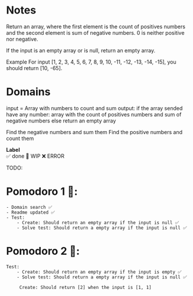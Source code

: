# Notes

Return an array, where the first element is the count of positives numbers and the second element is sum of negative numbers. 0 is neither positive nor negative.

If the input is an empty array or is null, return an empty array.

Example
For input [1, 2, 3, 4, 5, 6, 7, 8, 9, 10, -11, -12, -13, -14, -15], you should return [10, -65].

# Domains

input = Array with numbers to count and sum
output: if the array sended have any number: array with the count of positives numbers and sum of negative numbers
        else return an empty array

Find the negative numbers and sum them
Find the positive numbers and count them

**Label**  
✅ done 🚧 WIP ❌ ERROR

TODO:

# Pomodoro 1 🍅:
    - Domain search ✅
    - Readme updated ✅
    - Test: 
        - Create: Should return an empty array if the input is null ✅
        - Solve test: Should return a empty array if the input is null ✅

# Pomodoro 2 🍅:
    Test:
        - Create: Should return an empty array if the input is empty ✅
        - Solve test: Should return a empty array if the input is null ✅

         Create: Should return [2] when the input is [1, 1]